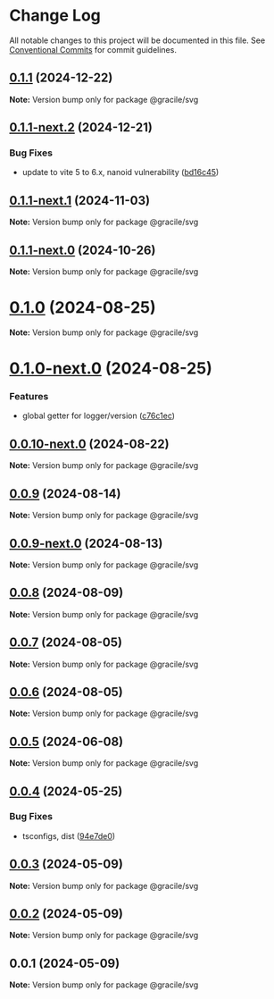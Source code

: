 # Change Log

All notable changes to this project will be documented in this file.
See [Conventional Commits](https://conventionalcommits.org) for commit guidelines.

## [0.1.1](https://github.com/gracile-web/gracile/compare/@gracile/svg@0.1.1-next.2...@gracile/svg@0.1.1) (2024-12-22)

**Note:** Version bump only for package @gracile/svg

## [0.1.1-next.2](https://github.com/gracile-web/gracile/compare/@gracile/svg@0.1.1-next.1...@gracile/svg@0.1.1-next.2) (2024-12-21)

### Bug Fixes

* update to vite 5 to 6.x, nanoid vulnerability ([bd16c45](https://github.com/gracile-web/gracile/commit/bd16c45c66d09ec491cda84a09d161747ab89e57))

## [0.1.1-next.1](https://github.com/gracile-web/gracile/compare/@gracile/svg@0.1.1-next.0...@gracile/svg@0.1.1-next.1) (2024-11-03)

**Note:** Version bump only for package @gracile/svg

## [0.1.1-next.0](https://github.com/gracile-web/gracile/compare/@gracile/svg@0.1.0...@gracile/svg@0.1.1-next.0) (2024-10-26)

**Note:** Version bump only for package @gracile/svg

# [0.1.0](https://github.com/gracile-web/gracile/compare/@gracile/svg@0.1.0-next.0...@gracile/svg@0.1.0) (2024-08-25)

**Note:** Version bump only for package @gracile/svg

# [0.1.0-next.0](https://github.com/gracile-web/gracile/compare/@gracile/svg@0.0.10-next.0...@gracile/svg@0.1.0-next.0) (2024-08-25)

### Features

* global getter for logger/version ([c76c1ec](https://github.com/gracile-web/gracile/commit/c76c1ec1e5b6104ef5c40695768e84af5167baf9))

## [0.0.10-next.0](https://github.com/gracile-web/gracile/compare/@gracile/svg@0.0.9...@gracile/svg@0.0.10-next.0) (2024-08-22)

**Note:** Version bump only for package @gracile/svg

## [0.0.9](https://github.com/gracile-web/gracile/compare/@gracile/svg@0.0.9-next.0...@gracile/svg@0.0.9) (2024-08-14)

**Note:** Version bump only for package @gracile/svg

## [0.0.9-next.0](https://github.com/gracile-web/gracile/compare/@gracile/svg@0.0.8...@gracile/svg@0.0.9-next.0) (2024-08-13)

**Note:** Version bump only for package @gracile/svg

## [0.0.8](https://github.com/gracile-web/gracile/compare/@gracile/svg@0.0.8-next.0...@gracile/svg@0.0.8) (2024-08-09)

**Note:** Version bump only for package @gracile/svg

## [0.0.7](https://github.com/gracile-web/gracile/compare/@gracile/svg@0.0.6-next.3...@gracile/svg@0.0.7) (2024-08-05)

**Note:** Version bump only for package @gracile/svg

## [0.0.6](https://github.com/gracile-web/gracile/compare/@gracile/svg@0.0.6-next.3...@gracile/svg@0.0.6) (2024-08-05)

**Note:** Version bump only for package @gracile/svg

## [0.0.5](https://github.com/gracile-web/gracile/compare/@gracile/svg@0.0.4...@gracile/svg@0.0.5) (2024-06-08)

**Note:** Version bump only for package @gracile/svg

## [0.0.4](https://github.com/gracile-web/gracile/compare/@gracile/svg@0.0.3...@gracile/svg@0.0.4) (2024-05-25)

### Bug Fixes

* tsconfigs, dist ([94e7de0](https://github.com/gracile-web/gracile/commit/94e7de079f887bee5936c8b0f8a0301f60c8b215))

## [0.0.3](https://github.com/gracile-web/gracile/compare/@gracile/svg@0.0.2...@gracile/svg@0.0.3) (2024-05-09)

**Note:** Version bump only for package @gracile/svg

## [0.0.2](https://github.com/gracile-web/gracile/compare/@gracile/svg@0.0.1...@gracile/svg@0.0.2) (2024-05-09)

**Note:** Version bump only for package @gracile/svg

## 0.0.1 (2024-05-09)

**Note:** Version bump only for package @gracile/svg
